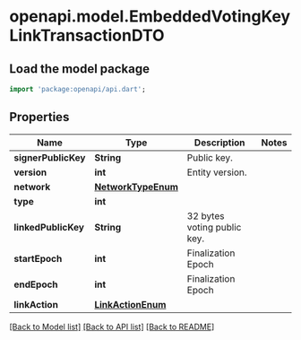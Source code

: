 # openapi.model.EmbeddedVotingKeyLinkTransactionDTO

## Load the model package
```dart
import 'package:openapi/api.dart';
```

## Properties
Name | Type | Description | Notes
------------ | ------------- | ------------- | -------------
**signerPublicKey** | **String** | Public key. | 
**version** | **int** | Entity version. | 
**network** | [**NetworkTypeEnum**](NetworkTypeEnum.md) |  | 
**type** | **int** |  | 
**linkedPublicKey** | **String** | 32 bytes voting public key. | 
**startEpoch** | **int** | Finalization Epoch | 
**endEpoch** | **int** | Finalization Epoch | 
**linkAction** | [**LinkActionEnum**](LinkActionEnum.md) |  | 

[[Back to Model list]](../README.md#documentation-for-models) [[Back to API list]](../README.md#documentation-for-api-endpoints) [[Back to README]](../README.md)


